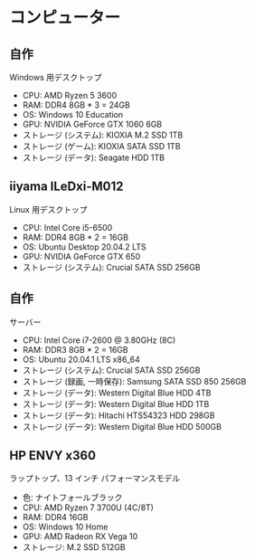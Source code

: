 # コンピューター

## 自作
Windows 用デスクトップ

* CPU: AMD Ryzen 5 3600
* RAM: DDR4 8GB * 3 = 24GB
* OS: Windows 10 Education
* GPU: NVIDIA GeForce GTX 1060 6GB
* ストレージ (システム): KIOXIA M.2 SSD 1TB
* ストレージ (ゲーム): KIOXIA SATA SSD 1TB
* ストレージ (データ): Seagate HDD 1TB

## iiyama ILeDxi-M012
Linux 用デスクトップ

* CPU: Intel Core i5-6500
* RAM: DDR4 8GB * 2 = 16GB
* OS: Ubuntu Desktop 20.04.2 LTS
* GPU: NVIDIA GeForce GTX 650
* ストレージ (システム): Crucial SATA SSD 256GB

## 自作
サーバー  

* CPU: Intel Core i7-2600 @ 3.80GHz (8C)
* RAM: DDR3 8GB * 2 = 16GB
* OS: Ubuntu 20.04.1 LTS x86_64
* ストレージ (システム): Crucial SATA SSD 256GB
* ストレージ (録画, 一時保存): Samsung SATA SSD 850 256GB
* ストレージ (データ): Western Digital Blue HDD 4TB
* ストレージ (データ): Western Digital Blue HDD 1TB
* ストレージ (データ): Hitachi HTS54323 HDD 298GB
* ストレージ (データ): Western Digital Blue HDD 500GB

## HP ENVY x360
ラップトップ、13 インチ パフォーマンスモデル  

* 色: ナイトフォールブラック
* CPU: AMD Ryzen 7 3700U (4C/8T)
* RAM: DDR4 16GB
* OS: Windows 10 Home
* GPU: AMD Radeon RX Vega 10
* ストレージ: M.2 SSD 512GB